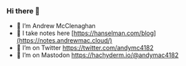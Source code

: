 ### Hi there 👋

<!--
**andymac4182/andymac4182** is a ✨ _special_ ✨ repository because its `README.md` (this file) appears on your GitHub profile.

Here are some ideas to get you started:

- 🔭 I’m currently working on ...
- 🌱 I’m currently learning ...
- 👯 I’m looking to collaborate on ...
- 🤔 I’m looking for help with ...
- 💬 Ask me about ...
- 📫 How to reach me: ...
- 😄 Pronouns: ...
- ⚡ Fun fact: ...
-->

- 🔭 I’m Andrew McClenaghan
- 🌱 I take notes here [https://hanselman.com/blog](https://notes.andrewmac.cloud/)
- 🤔 I’m on Twitter https://twitter.com/andymc4182
- 🤔 I’m on Mastodon <a rel="me" href="https://hachyderm.io/@andymac4182">https://hachyderm.io/@andymac4182</a>

